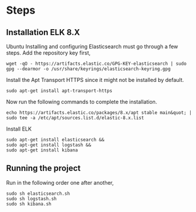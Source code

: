 # Steps

## Installation ELK 8.X

Ubuntu Installing and configuring Elasticsearch must go through a few steps. Add the repository key first,

```
wget -qO - https://artifacts.elastic.co/GPG-KEY-elasticsearch | sudo gpg --dearmor -o /usr/share/keyrings/elasticsearch-keyring.gpg
```

Install the Apt Transport HTTPS since it might not be installed by default.

```
sudo apt-get install apt-transport-https
```

Now run the following commands to complete the installation.

```
echo https://artifacts.elastic.co/packages/8.x/apt stable main&quot; | sudo tee -a /etc/apt/sources.list.d/elastic-8.x.list
```

Install ELK
```
sudo apt-get install elasticsearch &&
sudo apt-get install logstash &&
sudo apt-get install kibana
```

## Running the project

Run in the following order one after another,
```
sudo sh elasticsearch.sh
sudo sh logstash.sh
sudo sh kibana.sh
```
